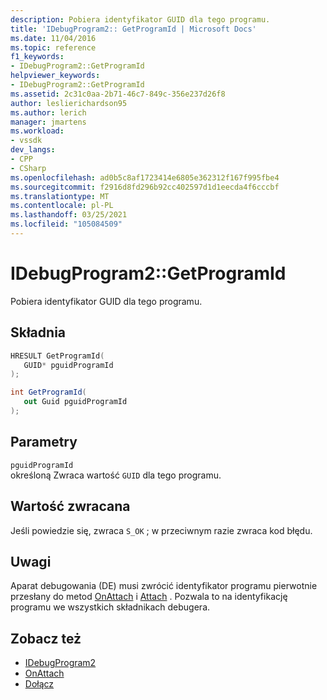 ```yaml
---
description: Pobiera identyfikator GUID dla tego programu.
title: 'IDebugProgram2:: GetProgramId | Microsoft Docs'
ms.date: 11/04/2016
ms.topic: reference
f1_keywords:
- IDebugProgram2::GetProgramId
helpviewer_keywords:
- IDebugProgram2::GetProgramId
ms.assetid: 2c31c0aa-2b71-46c7-849c-356e237d26f8
author: leslierichardson95
ms.author: lerich
manager: jmartens
ms.workload:
- vssdk
dev_langs:
- CPP
- CSharp
ms.openlocfilehash: ad0b5c8af1723414e6805e362312f167f995fbe4
ms.sourcegitcommit: f2916d8fd296b92cc402597d1d1eecda4f6cccbf
ms.translationtype: MT
ms.contentlocale: pl-PL
ms.lasthandoff: 03/25/2021
ms.locfileid: "105084509"
---
```

# <a name="idebugprogram2getprogramid"></a>IDebugProgram2::GetProgramId
Pobiera identyfikator GUID dla tego programu.

## <a name="syntax"></a>Składnia

```cpp
HRESULT GetProgramId( 
   GUID* pguidProgramId
);
```

```csharp
int GetProgramId( 
   out Guid pguidProgramId
);
```

## <a name="parameters"></a>Parametry
`pguidProgramId`\
określoną Zwraca wartość `GUID` dla tego programu.

## <a name="return-value"></a>Wartość zwracana
 Jeśli powiedzie się, zwraca `S_OK` ; w przeciwnym razie zwraca kod błędu.

## <a name="remarks"></a>Uwagi
 Aparat debugowania (DE) musi zwrócić identyfikator programu pierwotnie przesłany do metod [OnAttach](../../../extensibility/debugger/reference/idebugprogramnodeattach2-onattach.md) i [Attach](../../../extensibility/debugger/reference/idebugengine2-attach.md) . Pozwala to na identyfikację programu we wszystkich składnikach debugera.

## <a name="see-also"></a>Zobacz też
- [IDebugProgram2](../../../extensibility/debugger/reference/idebugprogram2.md)
- [OnAttach](../../../extensibility/debugger/reference/idebugprogramnodeattach2-onattach.md)
- [Dołącz](../../../extensibility/debugger/reference/idebugengine2-attach.md)
